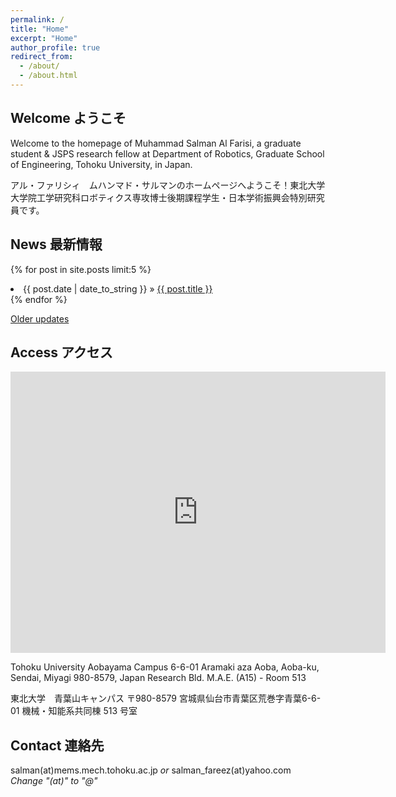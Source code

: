 ```yaml
---
permalink: /
title: "Home"
excerpt: "Home"
author_profile: true
redirect_from: 
  - /about/
  - /about.html
---
```


## Welcome ようこそ

Welcome to the homepage of Muhammad Salman Al Farisi, a graduate student & JSPS research fellow at Department of Robotics, Graduate School of Engineering, Tohoku University, in Japan.

アル・ファリシィ　ムハンマド・サルマンのホームページへようこそ！東北大学大学院工学研究科ロボティクス専攻博士後期課程学生・日本学術振興会特別研究員です。

## News 最新情報

{% for post in site.posts limit:5 %}
  <li><span>{{ post.date | date_to_string }}</span> » <a href="{{ post.url }}" title="{{ post.title }}">{{ post.title }}</a></li>
{% endfor %}

[Older updates](/news/)

## Access アクセス

<iframe src="https://www.google.com/maps/embed?pb=!1m14!1m8!1m3!1d25064.06210277754!2d140.852754!3d38.256126!3m2!1i1024!2i768!4f13.1!3m3!1m2!1s0x0%3A0x0!2zMzjCsDE1JzE4LjciTiAxNDDCsDUwJzQzLjgiRQ!5e0!3m2!1sen!2sus!4v1606090893838!5m2!1sen!2sus" width="600" height="450" frameborder="0" style="border:0;" allowfullscreen="" aria-hidden="false" tabindex="0"></iframe>

Tohoku University Aobayama Campus
6-6-01 Aramaki aza Aoba, Aoba-ku, Sendai, Miyagi 980-8579, Japan
Research Bld. M.A.E. (A15) - Room 513

東北大学　青葉山キャンパス
〒980-8579 宮城県仙台市青葉区荒巻字青葉6-6-01
機械・知能系共同棟 513 号室

## Contact 連絡先

salman(at)mems.mech.tohoku.ac.jp *or*
salman_fareez(at)yahoo.com
*Change "(at)" to "@"*
